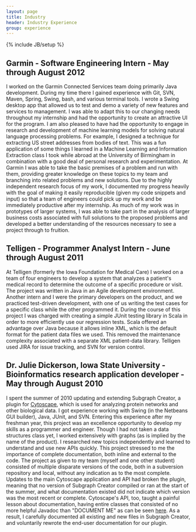 ```yaml
---
layout: page
title: Industry
header: Industry Experience
group: experience
---
```

{% include JB/setup %}

## Garmin - Software Engineering Intern - May through August 2012
I worked on the Garmin Connected Services team doing primarily Java development. During my time there I gained experience with Git, SVN, Maven, Spring, Swing, bash, and various terminal tools. I wrote a Swing desktop app that allowed us to test and demo a variety of new features and services to management. I was able to adapt this to our changing needs throughout my internship and had the opportunity to create an attractive UI for the program. I am also pleased to have had the opportunity to engage in research and development of machine learning models for solving natural language processing problems. For example, I designed a technique for extracting US street addresses from bodies of text. This was a fun application of some things I learned in a Machine Learning and Information Extraction class I took while abroad at the University of Birmingham in combination with a good deal of personal research and experimentation. At Garmin I was able to take the basic premises of a problem and run with them, providing greater knowledge on these topics to my team and branching into related problems and new solutions. Due to the highly independent research focus of my work, I documented my progress heavily with the goal of making it easily reproducible (given my code snippets and input) so that a team of engineers could pick up my work and be immediately productive after my internship. As much of my work was in prototypes of larger systems, I was able to take part in the analysis of larger business costs associated with full solutions to the proposed problems and developed a better understanding of the resources necessary to see a project through to fruition.  

## Telligen - Programmer Analyst Intern - June through August 2011
At Telligen (formerly the Iowa Foundation for Medical Care) I worked on a team of four engineers to develop a system that analyzes a patient's medical record to determine the outcome of a specific procedure or visit. The project was written in Java in an Agile development environment. Another intern and I were the primary developers on the product, and we practiced test-driven development, with one of us writing the test cases for a specific class while the other programmed it. During the course of this project I was charged with creating a simple JUnit testing library in Scala in order to more efficiently use our regression tests. Scala offered an advantage over Java because it allows inline XML, which is the default format for the patient data files we used. This removed the maintenance complexity associated with a separate XML patient-data library. Telligen used JIRA for issue tracking, and SVN for version control.  

## Dr. Julie Dickerson, Iowa State University - Bioinformatics research application developer - May through August 2010
I spent the summer of 2010 updating and extending Subgraph Creator, a plugin for [Cytoscape](http://www.cytoscape.org/), which is used for analyzing protein networks and other biological data. I got experience working with Swing (in the Netbeans GUI builder), Java, JUnit, and SVN. Entering this experience after my freshman year, this project was an excellence opportunity to develop my skills as a programmer and engineer. Though I had not taken a data structures class yet, I worked extensively with graphs (as is implied by the name of the product). I researched new topics independently and learned to understand and use new APIs quickly. This project stressed to me the importance of complete documentation, both inline and external to the code. The project as given to my team (myself and one other student) consisted of multiple disparate versions of the code, both in a subversion repository and local, without any indication as to the most complete. Updates to the main Cytoscape application and API had broken the plugin, meaning that no version of Subgraph Creator compiled or ran at the start of the summer, and what documentation existed did not indicate which version was the most recent or complete. Cytoscape's API, too, taught a painful lesson about documentation, having entire classes that consisted of no more helpful Javadoc than "DOCUMENT ME" as can be seen [here](http://chianti.ucsd.edu/Cyto-2_6_1/javadoc/cytoscape/CyMain.html). As a result, I carefully documented all existing and new files in Subgraph Creator, and voluntarily rewrote the end-user documentation for our plugin.  
